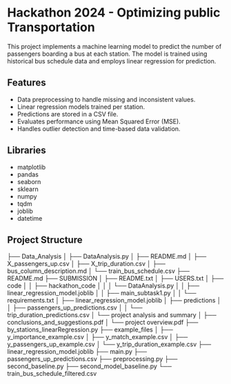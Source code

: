   # Hackathon 2024 - Optimizing public Transportation

This project implements a machine learning model to predict the number of passengers boarding a bus at each station. The model is trained using historical bus schedule data and employs linear regression for prediction. 

## Features
- Data preprocessing to handle missing and inconsistent values.
- Linear regression models trained per station.
- Predictions are stored in a CSV file.
- Evaluates performance using Mean Squared Error (MSE).
- Handles outlier detection and time-based data validation.
  
## Libraries
- matplotlib
- pandas
- seaborn
- sklearn
- numpy
- tqdm
- joblib
- datetime

## Project Structure
├── Data_Analysis │ ├── DataAnalysis.py │ ├── README.md │ ├── X_passengers_up.csv │ ├── X_trip_duration.csv │ ├── bus_column_description.md │ └── train_bus_schedule.csv ├── README.md ├── SUBMISSION │ ├── README.txt │ ├── USERS.txt │ ├── code │ │ ├── hackathon_code │ │ │ └── DataAnalysis.py │ │ ├── linear_regression_model.joblib │ │ ├── main_subtask1.py │ │ └── requirements.txt │ ├── linear_regression_model.joblib │ ├── predictions │ │ ├── passengers_up_predictions.csv │ │ └── trip_duration_predictions.csv │ └── project analysis and summary │ ├── conclusions_and_suggestions.pdf │ └── project overview.pdf ├── by_stations_linearRegression.py ├── example_files │ ├── y_importance_example.csv │ ├── y_match_example.csv │ ├── y_passengers_up_example.csv │ └── y_trip_duration_example.csv ├── linear_regression_model.joblib ├── main.py ├── passengers_up_predictions.csv ├── preprocessing.py ├── second_baseline.py ├── second_model_baseline.py └── train_bus_schedule_filtered.csv
